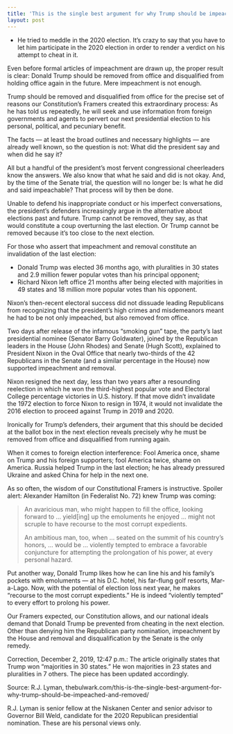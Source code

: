 ```yaml
---
title: 'This is the single best argument for why Trump should be impeached and removed'
layout: post
---
```


- He tried to meddle in the 2020 election. It’s crazy to say that you have to let him participate in the 2020 election in order to render a verdict on his attempt to cheat in it.

Even before formal articles of impeachment are drawn up, the proper result is clear: Donald Trump should be removed from office and disqualified from holding office again in the future. Mere impeachment is not enough.

Trump should be removed and disqualified from office for the precise set of reasons our Constitution’s Framers created this extraordinary process: As he has told us repeatedly, he will seek and use information from foreign governments and agents to pervert our next presidential election to his personal, political, and pecuniary benefit.

The facts — at least the broad outlines and necessary highlights — are already well known, so the question is not: What did the president say and when did he say it?

All but a handful of the president’s most fervent congressional cheerleaders know the answers. We also know that what he said and did is not okay. And, by the time of the Senate trial, the question will no longer be: Is what he did and said impeachable? That process will by then be done.

Unable to defend his inappropriate conduct or his imperfect conversations, the president’s defenders increasingly argue in the alternative about elections past and future. Trump cannot be removed, they say, as that would constitute a coup overturning the last election. Or Trump cannot be removed because it’s too close to the next election.

For those who assert that impeachment and removal constitute an invalidation of the last election:

- Donald Trump was elected 36 months ago, with pluralities in 30 states and 2.9 million fewer popular votes than his principal opponent;
- Richard Nixon left office 21 months after being elected with majorities in 49 states and 18 million more popular votes than his opponent.

Nixon’s then-recent electoral success did not dissuade leading Republicans from recognizing that the president’s high crimes and misdemeanors meant he had to be not only impeached, but also removed from office.

Two days after release of the infamous “smoking gun” tape, the party’s last presidential nominee (Senator Barry Goldwater), joined by the Republican leaders in the House (John Rhodes) and Senate (Hugh Scott), explained to President Nixon in the Oval Office that nearly two-thirds of the 42 Republicans in the Senate (and a similar percentage in the House) now supported impeachment and removal.

Nixon resigned the next day, less than two years after a resounding reelection in which he won the third-highest popular vote and Electoral College percentage victories in U.S. history. If that move didn’t invalidate the 1972 election to force Nixon to resign in 1974, it would not invalidate the 2016 election to proceed against Trump in 2019 and 2020.

Ironically for Trump’s defenders, their argument that this should be decided at the ballot box in the next election reveals precisely why he must be removed from office and disqualified from running again.

When it comes to foreign election interference: Fool America once, shame on Trump and his foreign supporters; fool America twice, shame on America. Russia helped Trump in the last election; he has already pressured Ukraine and asked China for help in the next one.

As so often, the wisdom of our Constitutional Framers is instructive. Spoiler alert: Alexander Hamilton (in Federalist No. 72) knew Trump was coming:

> An avaricious man, who might happen to fill the office, looking forward to … yield[ing] up the emoluments he enjoyed … might not scruple to have recourse to the most corrupt expedients.
> 
> An ambitious man, too, when … seated on the summit of his country’s honors, … would be … violently tempted to embrace a favorable conjuncture for attempting the prolongation of his power, at every personal hazard.

Put another way, Donald Trump likes how he can line his and his family’s pockets with emoluments — at his D.C. hotel, his far-flung golf resorts, Mar-a-Lago. Now, with the potential of election loss next year, he makes “recourse to the most corrupt expedients.” He is indeed “violently tempted” to every effort to prolong his power.

Our Framers expected, our Constitution allows, and our national ideals demand that Donald Trump be prevented from cheating in the next election. Other than denying him the Republican party nomination, impeachment by the House and removal and disqualification by the Senate is the only remedy.

Correction, December 2, 2019, 12:47 p.m.: The article originally states that Trump won “majorities in 30 states.” He won majorities in 23 states and pluralities in 7 others. The piece has been updated accordingly.

Source: R.J. Lyman, thebulwark.com/this-is-the-single-best-argument-for-why-trump-should-be-impeached-and-removed/

R.J. Lyman is senior fellow at the Niskanen Center and senior advisor to Governor Bill Weld, candidate for the 2020 Republican presidential nomination. These are his personal views only.